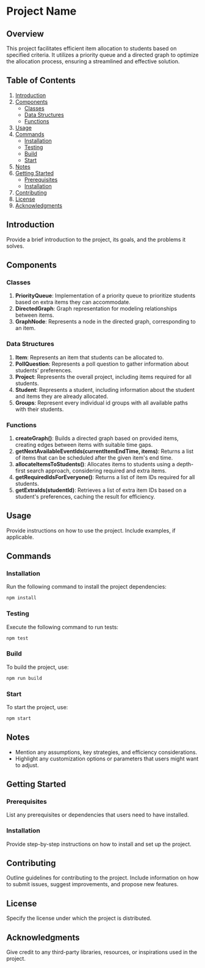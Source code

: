 # Project Name

## Overview

This project facilitates efficient item allocation to students based on specified criteria. It utilizes a priority queue and a directed graph to optimize the allocation process, ensuring a streamlined and effective solution.

## Table of Contents

1. [Introduction](#introduction)
2. [Components](#components)
    - [Classes](#classes)
    - [Data Structures](#data-structures)
    - [Functions](#functions)
3. [Usage](#usage)
4. [Commands](#commands)
    - [Installation](#installation)
    - [Testing](#testing)
    - [Build](#build)
    - [Start](#start)
5. [Notes](#notes)
6. [Getting Started](#getting-started)
    - [Prerequisites](#prerequisites)
    - [Installation](#installation-1)
7. [Contributing](#contributing)
8. [License](#license)
9. [Acknowledgments](#acknowledgments)

## Introduction

Provide a brief introduction to the project, its goals, and the problems it solves.

## Components

### Classes

1. **PriorityQueue**: Implementation of a priority queue to prioritize students based on extra items they can accommodate.
2. **DirectedGraph**: Graph representation for modeling relationships between items.
3. **GraphNode**: Represents a node in the directed graph, corresponding to an item.

### Data Structures

1. **Item**: Represents an item that students can be allocated to.
2. **PollQuestion**: Represents a poll question to gather information about students' preferences.
3. **Project**: Represents the overall project, including items required for all students.
4. **Student**: Represents a student, including information about the student and items they are already allocated.
5. **Groups**: Represent every individual id groups with all available paths with their students.
### Functions

1. **createGraph()**: Builds a directed graph based on provided items, creating edges between items with suitable time gaps.
2. **getNextAvailableEventIds(currentItemEndTime, items)**: Returns a list of items that can be scheduled after the given item's end time.
3. **allocateItemsToStudents()**: Allocates items to students using a depth-first search approach, considering required and extra items.
4. **getRequiredIdsForEveryone()**: Returns a list of item IDs required for all students.
5. **getExtraIds(studentId)**: Retrieves a list of extra item IDs based on a student's preferences, caching the result for efficiency.

## Usage

Provide instructions on how to use the project. Include examples, if applicable.

## Commands

### Installation

Run the following command to install the project dependencies:

```bash
npm install
```

### Testing

Execute the following command to run tests:

```bash
npm test
```

### Build

To build the project, use:

```bash
npm run build
```

### Start

To start the project, use:

```bash
npm start
```



## Notes

- Mention any assumptions, key strategies, and efficiency considerations.
- Highlight any customization options or parameters that users might want to adjust.

## Getting Started

### Prerequisites

List any prerequisites or dependencies that users need to have installed.

### Installation

Provide step-by-step instructions on how to install and set up the project.

## Contributing

Outline guidelines for contributing to the project. Include information on how to submit issues, suggest improvements, and propose new features.

## License

Specify the license under which the project is distributed.

## Acknowledgments

Give credit to any third-party libraries, resources, or inspirations used in the project.
